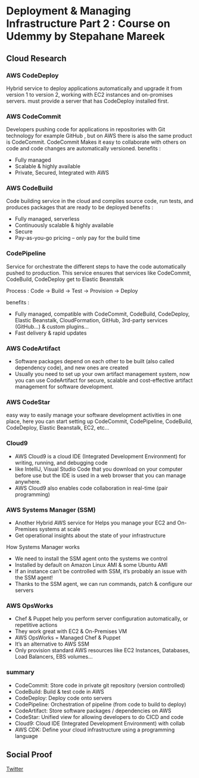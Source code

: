 
# Deployment & Managing Infrastructure Part 2 : Course on Udemmy by Stepahane Mareek

## Cloud Research
### AWS CodeDeploy
Hybrid service to deploy applications automatically and upgrade it from version 1 to version 2, working with EC2 instances and on-promises servers.
must provide a server that has CodeDeploy installed first.

### AWS CodeCommit 
Developers pushing code for applications in repositories with Git technology for example GitHub , but on AWS there is also the same product is CodeCommit.
CodeCommit Makes it easy to collaborate with others on code and code changes are automatically versioned.
benefits :
- Fully managed
- Scalable & highly available
- Private, Secured, Integrated with AWS

### AWS CodeBuild
Code building service in the cloud and compiles source code, run tests, and produces packages that are ready to be deployed 
benefits :
- Fully managed, serverless
- Continuously scalable & highly available
- Secure
- Pay-as-you-go pricing – only pay for the build time

### CodePipeline
Service for orchestrate the different steps to have the code automatically pushed to production. This service ensures that services like CodeCommit, CodeBuild, CodeDeploy get to Elastic Beanstalk

Process :
Code -> Build -> Test -> Provision -> Deploy

benefits :
- Fully managed, compatible with CodeCommit, CodeBuild, CodeDeploy, Elastic Beanstalk, CloudFormation, GitHub, 3rd-party services (GitHub…) & custom plugins…
- Fast delivery & rapid updates

### AWS CodeArtifact
- Software packages depend on each other to be built (also called dependency code), and new ones are created
- Usually you need to set up your own artifact management system, now you can use CodeArtifact for secure, scalable and cost-effective artifact management for software development.

### AWS CodeStar
easy way to easily manage your software development activities in one place, here you can start setting up CodeCommit, CodePipeline, CodeBuild, CodeDeploy, Elastic Beanstalk, EC2, etc…

### Cloud9
- AWS Cloud9 is a cloud IDE (Integrated Development Environment) for writing, running, and debugging code
- like IntelliJ, Visual Studio Code that you download on your computer before use but the IDE is used in a web browser that you can manage anywhere.
- AWS Cloud9 also enables code collaboration in real-time (pair programming)

### AWS Systems Manager (SSM)
- Another Hybrid AWS service for Helps you manage your EC2 and On-Premises systems at scale
- Get operational insights about the state of your infrastructure

How Systems Manager works
- We need to install the SSM agent onto the systems we control
- Installed by default on Amazon Linux AMI & some Ubuntu AMI
- If an instance can’t be controlled with SSM, it’s probably an issue with the SSM agent!
- Thanks to the SSM agent, we can run commands, patch & configure our servers

### AWS OpsWorks
- Chef & Puppet help you perform server configuration automatically, or repetitive actions
- They work great with EC2 & On-Premises VM
- AWS OpsWorks = Managed Chef & Puppet
- It’s an alternative to AWS SSM
- Only provision standard AWS resources like EC2 Instances, Databases, Load Balancers, EBS volumes…

### summary 
- CodeCommit: Store code in private git repository (version controlled)
- CodeBuild: Build & test code in AWS
- CodeDeploy: Deploy code onto servers
- CodePipeline: Orchestration of pipeline (from code to build to deploy)
- CodeArtifact: Store software packages / dependencies on AWS
- CodeStar: Unified view for allowing developers to do CICD and code
- Cloud9: Cloud IDE (Integrated Development Environment) with collab
- AWS CDK: Define your cloud infrastructure using a programming language

## Social Proof

[Twitter](https://twitter.com/tiaradwim1306/status/1616292538327117824)
